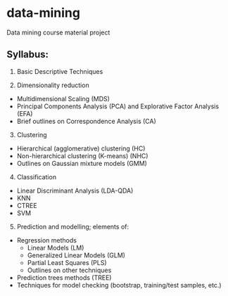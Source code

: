 data-mining
===========

Data mining course material project 

## Syllabus:

1. Basic Descriptive Techniques

2. Dimensionality reduction
  - Multidimensional Scaling (MDS)
  - Principal Components Analysis (PCA) and Explorative Factor Analysis (EFA)
  - Brief outlines on Correspondence Analysis (CA)
  
3. Clustering
  - Hierarchical (agglomerative) clustering (HC)
  - Non-hierarchical clustering (K-means) (NHC)
  - Outlines on Gaussian mixture models (GMM)
  
4. Classification
  - Linear Discriminant Analysis (LDA-QDA)
  - KNN
  - CTREE
  - SVM
  
5. Prediction and modelling; elements of:
  - Regression methods
    * Linear Models (LM)
    * Generalized Linear Models (GLM)
    * Partial Least Squares (PLS)
    * Outlines on other techniques
  - Prediction trees methods (TREE)
  - Techniques for model checking (bootstrap, training/test samples, etc.)
